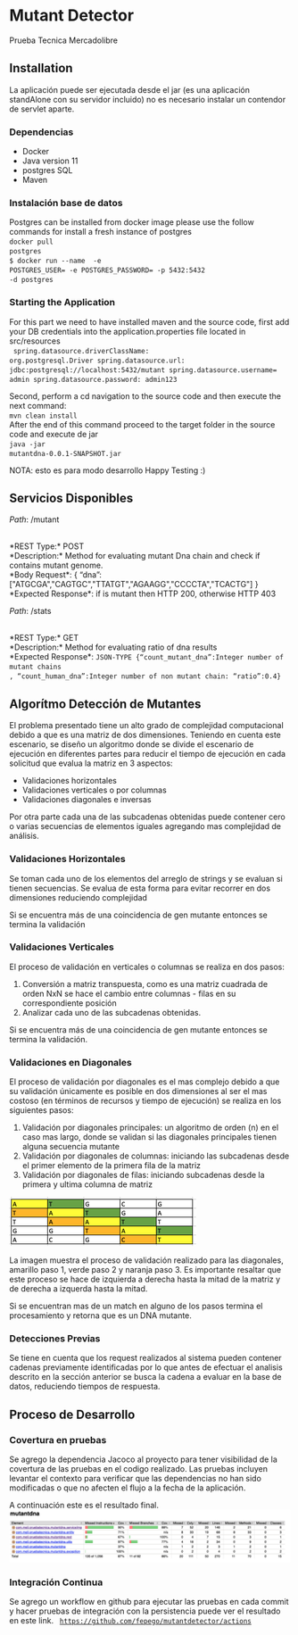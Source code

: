 # Mutant Detector
Prueba Tecnica Mercadolibre

## Installation
La aplicación puede ser ejecutada desde el jar (es una aplicación standAlone con su servidor incluido) no es necesario instalar un contendor de servlet aparte.
### Dependencias
* Docker
* Java version 11 
* postgres SQL 
* Maven
### Instalación base de datos 

Postgres can be installed from docker image please use the follow commands for install a fresh instance of postgres
<br><code>docker pull postgres</code>
<br><code>$ docker run --name <instanceName-postgres> -e POSTGRES_USER=<user-name> -e POSTGRES_PASSWORD=<password> -p 5432:5432  -d postgres
</code>

### Starting the Application

For this part we need to have installed maven and the source code, first add your DB credentials into the application.properties file located in src/resources
<br><code>
spring.datasource.driverClassName: org.postgresql.Driver
spring.datasource.url: jdbc:postgresql://localhost:5432/mutant
spring.datasource.username= admin
spring.datasource.password: admin123
</code>

Second, perform a cd navigation to the source code and then execute the next command:
<br><code>mvn clean install</code><br>
After the end of this command proceed to the target folder in the source code and execute de jar 
<br><code>java -jar mutantdna-0.0.1-SNAPSHOT.jar</code>

NOTA: esto es para modo desarrollo
Happy Testing :) 

## Servicios Disponibles

*Path*: /mutant

<br>
*REST Type:* POST<br>
*Description:* Method for evaluating mutant Dna chain and check if contains mutant genome.
<br>
*Body Request*: { “dna”:["ATGCGA","CAGTGC","TTATGT","AGAAGG","CCCCTA","TCACTG"] }
<br>
*Expected Response*: if is mutant then HTTP 200, otherwise HTTP 403


*Path*: /stats

<br>
*REST Type:* GET<br>
*Description:* Method for evaluating ratio of dna results
<br>
*Expected Response*: <code>JSON-TYPE {“count_mutant_dna”:Integer number of mutant chains
, “count_human_dna”:Integer number of non mutant chain: “ratio”:0.4}</code>


## Algorítmo Detección de Mutantes

El problema presentado tiene un alto grado de complejidad computacional debido a que es una matriz de dos dimensiones. 
Teniendo en cuenta este escenario, se diseño un algoritmo donde se divide el escenario de ejecución en diferentes partes para reducir el tiempo de ejecución en cada solicitud que evalua la matriz en 3 aspectos:
* Validaciones horizontales
* Validaciones verticales o por columnas
* Validaciones diagonales e inversas 

Por otra parte cada una de las subcadenas obtenidas puede contener cero o varias secuencias de elementos iguales agregando 
mas complejidad de análisis.

### Validaciones Horizontales

Se toman cada uno de los elementos del arreglo de strings y se evaluan si tienen secuencias. Se evalua de esta forma 
para evitar recorrer en dos dimensiones reduciendo complejidad

Si se encuentra más de una coincidencia de gen mutante entonces se termina la validación

### Validaciones Verticales

El proceso de validación en verticales o columnas se realiza en dos pasos:
1. Conversión a matriz transpuesta, como es una matriz cuadrada de orden NxN se hace el cambio entre columnas - filas en su correspondiente posición
2. Analizar cada uno de las subcadenas obtenidas.

Si se encuentra más de una coincidencia de gen mutante entonces se termina la validación.

### Validaciones en Diagonales

El proceso de validación por diagonales es el mas complejo debido a que su validación únicamente es posible en dos dimensiones
al ser el mas costoso (en términos de recursos y tiempo de ejecución) se realiza en los siguientes pasos:
1. Validación por diagonales principales: un algoritmo de orden (n) en el caso mas largo, donde se validan si las diagonales principales tienen alguna secuencia mutante
2. Validación por diagonales de columnas: iniciando las subcadenas desde el primer elemento de la primera fila de la matriz
3. Validación por diagonales de filas: iniciando subcadenas desde la primera y ultima columna de matriz 

![alt text](https://github.com/fepego/mutantdetector/blob/main/Screen%20Shot%202021-10-04%20at%208.53.42%20PM.png?raw=true)

La imagen muestra el proceso de validación realizado para las diagonales, amarillo paso 1, verde paso 2 y naranja paso 3. Es importante resaltar que este proceso se hace de izquierda a derecha hasta la mitad de la matriz y de derecha a izquerda
hasta la mitad.

Si se encuentran mas de un match en alguno de los pasos termina el procesamiento y retorna que es un DNA mutante.

### Detecciones Previas
Se tiene en cuenta que los request realizados al sistema pueden contener cadenas previamente identificadas por lo que antes de efectuar el 
analisis descrito en la sección anterior se busca la cadena a evaluar en la base de datos, reduciendo tiempos de respuesta.

## Proceso de Desarrollo

### Covertura en pruebas 
Se agrego la dependencia Jacoco al proyecto para tener visibilidad de la covertura de las pruebas en el codigo realizado. Las pruebas incluyen levantar el contexto para verificar que las dependencias no han sido modificadas o que no afecten el flujo a la fecha de la aplicación.

A continuación este es el resultado final.
  ![alt text](https://github.com/fepego/mutantdetector/blob/main/Screen%20Shot%202021-10-04%20at%209.30.48%20PM.png?raw=true)
  

### Integración Continua 
Se agrego un workflow en github para ejecutar las pruebas en cada commit y hacer pruebas de integración con la persistencia
puede ver el resultado en este link.
<code> https://github.com/fepego/mutantdetector/actions </code> 
